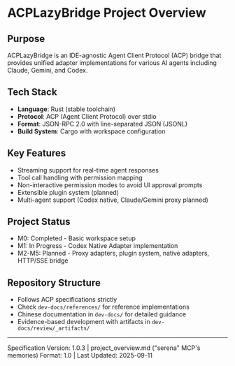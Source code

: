 # ACPLazyBridge Project Overview

## Purpose

ACPLazyBridge is an IDE-agnostic Agent Client Protocol (ACP) bridge that provides unified adapter implementations for various AI agents including Claude, Gemini, and Codex.

## Tech Stack

- **Language**: Rust (stable toolchain)
- **Protocol**: ACP (Agent Client Protocol) over stdio
- **Format**: JSON-RPC 2.0 with line-separated JSON (JSONL)
- **Build System**: Cargo with workspace configuration

## Key Features

- Streaming support for real-time agent responses
- Tool call handling with permission mapping
- Non-interactive permission modes to avoid UI approval prompts
- Extensible plugin system (planned)
- Multi-agent support (Codex native, Claude/Gemini proxy planned)

## Project Status

- M0: Completed - Basic workspace setup
- M1: In Progress - Codex Native Adapter implementation
- M2-M5: Planned - Proxy adapters, plugin system, native adapters, HTTP/SSE bridge

## Repository Structure

- Follows ACP specifications strictly
- Check `dev-docs/references/` for reference implementations
- Chinese documentation in `dev-docs/` for detailed guidance
- Evidence-based development with artifacts in `dev-docs/review/_artifacts/`

---

Specification Version: 1.0.3 | project_overview.md ("serena" MCP's memories) Format: 1.0 | Last Updated: 2025-09-11
